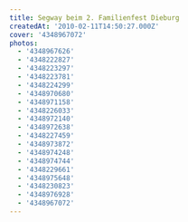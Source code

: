 ```yaml
---
title: Segway beim 2. Familienfest Dieburg
createdAt: '2010-02-11T14:50:27.000Z'
cover: '4348967072'
photos:
  - '4348967626'
  - '4348222827'
  - '4348223297'
  - '4348223781'
  - '4348224299'
  - '4348970680'
  - '4348971158'
  - '4348226033'
  - '4348972140'
  - '4348972638'
  - '4348227459'
  - '4348973872'
  - '4348974248'
  - '4348974744'
  - '4348229661'
  - '4348975648'
  - '4348230823'
  - '4348976928'
  - '4348967072'
---
```


